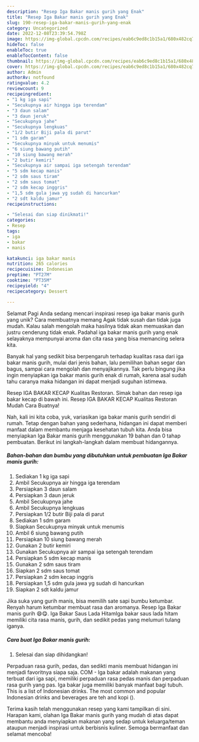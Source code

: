 ```yaml
---
description: "Resep Iga Bakar manis gurih yang Enak"
title: "Resep Iga Bakar manis gurih yang Enak"
slug: 190-resep-iga-bakar-manis-gurih-yang-enak
category: Uncategorized
date: 2022-12-08T23:39:54.798Z
image: https://img-global.cpcdn.com/recipes/eab6c9ed8c1b15a1/680x482cq70/iga-bakar-manis-gurih-foto-resep-utama.jpg
hideToc: false
enableToc: true
enableTocContent: false
thumbnail: https://img-global.cpcdn.com/recipes/eab6c9ed8c1b15a1/680x482cq70/iga-bakar-manis-gurih-foto-resep-utama.jpg
cover: https://img-global.cpcdn.com/recipes/eab6c9ed8c1b15a1/680x482cq70/iga-bakar-manis-gurih-foto-resep-utama.jpg
author: Admin
authorAv: notfound
ratingvalue: 4.2
reviewcount: 9
recipeingredient:
- "1 kg iga sapi"
- "Secukupnya air hingga iga terendam"
- "3 daun salam"
- "3 daun jeruk"
- "Secukupnya jahe"
- "Secukupnya lengkuas"
- "1/2 butir Biji pala di parut"
- "1 sdm garam"
- "Secukupnya minyak untuk menumis"
- "6 siung bawang putih"
- "10 siung bawang merah"
- "2 butir kemiri"
- "Secukupnya air sampai iga setengah terendam"
- "5 sdm kecap manis"
- "2 sdm saus tiram"
- "2 sdm saus tomat"
- "2 sdm kecap inggris"
- "1,5 sdm gula jawa yg sudah di hancurkan"
- "2 sdt kaldu jamur"
recipeinstructions:

- "Selesai dan siap dinikmati!"
categories:
- Resep
tags:
- iga
- bakar
- manis

katakunci: iga bakar manis 
nutrition: 265 calories
recipecuisine: Indonesian
preptime: "PT27M"
cooktime: "PT35M"
recipeyield: "4"
recipecategory: Dessert

---
```



Selamat Pagi Anda sedang mencari inspirasi resep iga bakar manis gurih yang unik? Cara membuatnya memang Agak tidak susah dan tidak juga mudah. Kalau salah mengolah maka hasilnya tidak akan memuaskan dan justru cenderung tidak enak. Padahal iga bakar manis gurih yang enak selayaknya mempunyai aroma dan cita rasa yang bisa memancing selera kita.


Banyak hal yang sedikit bisa berpengaruh terhadap kualitas rasa dari iga bakar manis gurih, mulai dari jenis bahan, lalu pemilihan bahan segar dan bagus, sampai cara mengolah dan menyajikannya. Tak perlu bingung jika ingin menyiapkan iga bakar manis gurih enak di rumah, karena asal sudah tahu caranya maka hidangan ini dapat menjadi suguhan istimewa.

Resep IGA BAKAR KECAP Kualitas Restoran. Simak bahan dan resep iga bakar kecap di bawah ini. Resep IGA BAKAR KECAP Kualitas Restoran Mudah Cara Buatnya!


Nah, kali ini kita coba, yuk, variasikan iga bakar manis gurih sendiri di rumah. Tetap dengan bahan yang sederhana, hidangan ini dapat memberi manfaat dalam membantu menjaga kesehatan tubuh kita. Anda bisa menyiapkan Iga Bakar manis gurih menggunakan 19 bahan dan 0 tahap pembuatan. Berikut ini langkah-langkah dalam membuat hidangannya.

<!--inarticleads1-->

##### Bahan-bahan dan bumbu yang dibutuhkan untuk pembuatan Iga Bakar manis gurih:

1. Sediakan 1 kg iga sapi
1. Ambil Secukupnya air hingga iga terendam
1. Persiapkan 3 daun salam
1. Persiapkan 3 daun jeruk
1. Ambil Secukupnya jahe
1. Ambil Secukupnya lengkuas
1. Persiapkan 1/2 butir Biji pala di parut
1. Sediakan 1 sdm garam
1. Siapkan Secukupnya minyak untuk menumis
1. Ambil 6 siung bawang putih
1. Persiapkan 10 siung bawang merah
1. Gunakan 2 butir kemiri
1. Gunakan Secukupnya air sampai iga setengah terendam
1. Persiapkan 5 sdm kecap manis
1. Gunakan 2 sdm saus tiram
1. Siapkan 2 sdm saus tomat
1. Persiapkan 2 sdm kecap inggris
1. Persiapkan 1,5 sdm gula jawa yg sudah di hancurkan
1. Siapkan 2 sdt kaldu jamur


Jika suka yang gurih manis, bisa memilih sate sapi bumbu ketumbar. Renyah harum ketumbar membuat rasa dan aromanya. Resep Iga Bakar manis gurih 😄😋. Iga Bakar Saus Lada HitamIga bakar saus lada hitam memiliki cita rasa manis, gurih, dan sedikit pedas yang melumuri tulang iganya. 

<!--inarticleads2-->

##### Cara buat Iga Bakar manis gurih:


1. Selesai dan siap dihidangkan!

Perpaduan rasa gurih, pedas, dan sedikti manis membuat hidangan ini menjadi favoritnya siapa saja. COM - Iga bakar adalah makanan yang terbuat dari iga sapi, memiliki perpaduan rasa pedas manis dan perpaduan rasa gurih yang pas. Iga bakar juga memiliki banyak manfaat bagi tubuh. This is a list of Indonesian drinks. The most common and popular Indonesian drinks and beverages are teh and kopi (). 

Terima kasih telah menggunakan resep yang kami tampilkan di sini. Harapan kami, olahan Iga Bakar manis gurih yang mudah di atas dapat membantu anda menyiapkan makanan yang sedap untuk keluarga/teman ataupun menjadi inspirasi untuk berbisnis kuliner. Semoga bermanfaat dan selamat mencoba!
